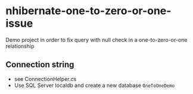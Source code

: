 # nhibernate-one-to-zero-or-one-issue
Demo project in order to fix query with null check in a one-to-zero-or-one relationship

## Connection string

- see ConnectionHelper.cs
- Use SQL Server localdb and create a new database `OneToOneDemo`
